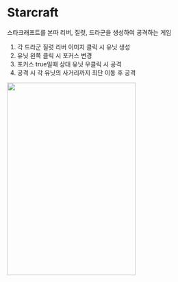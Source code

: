 # Starcraft
스타크래프트를 본따 리버, 질럿, 드라군을 생성하여 공격하는 게임


1. 각 드라군 질럿 리버 이미지 클릭 시 유닛 생성
2. 유닛 왼쪽 클릭 시 포커스 변경
3. 포커스 true일때 상대 유닛 우클릭 시 공격
4. 공격 시 각 유닛의 사거리까지 최단 이동 후 공격 

<img src = './image/main.JPG' width = '300' height = '450' />

